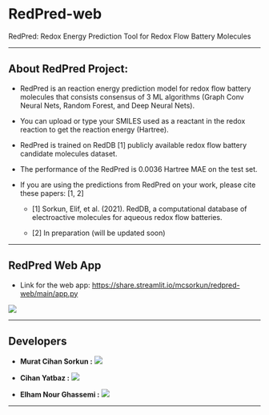 # RedPred-web
RedPred: Redox Energy Prediction Tool for Redox Flow Battery Molecules

------------------------------------------

## About RedPred Project:

* RedPred is an reaction energy prediction model for redox flow battery molecules that consists consensus of 3 ML algorithms (Graph Conv Neural Nets, Random Forest, and Deep Neural Nets). 

* You can upload or type your SMILES used as a reactant in the redox reaction to get the reaction energy (Hartree).

* RedPred is trained on RedDB [1] publicly available redox flow battery candidate molecules dataset.

* The performance of the RedPred is 0.0036 Hartree MAE on the test set.

* If you are using the predictions from RedPred on your work, please cite these papers: [1, 2] 

  * [1] Sorkun, Elif, et al. (2021). RedDB, a computational database of electroactive molecules for aqueous redox flow batteries.

  * [2] In preparation (will be updated soon)


------------------------------------------
## RedPred Web App

* Link for the web app: https://share.streamlit.io/mcsorkun/redpred-web/main/app.py

![](redpred_app.gif)

------------------------------------------

## Developers

* **Murat Cihan Sorkun :** [![](https://img.shields.io/badge/LinkedIn-%230077B5.svg?&style=flat&logo=linkedin&logoColor=white)](https://www.linkedin.com/in/murat-cihan-sorkun/) 

* **Cihan Yatbaz :** [![](https://img.shields.io/badge/LinkedIn-%230077B5.svg?&style=flat&logo=linkedin&logoColor=white)](https://www.linkedin.com/in/cihanyatbaz/) 

* **Elham Nour Ghassemi :** [![](https://img.shields.io/badge/LinkedIn-%230077B5.svg?&style=flat&logo=linkedin&logoColor=white)](https://www.linkedin.com/in/elhamnourghassemi/)
      


------------------------------------------


